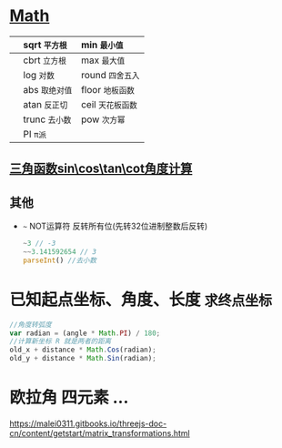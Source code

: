# [Math](https://developer.mozilla.org/zh-CN/docs/Web/JavaScript/Reference/Global_Objects/Math)

|      | sqrt `平方根`  | min `最小值`       |
| :--- | :------------- | :----------------- |
|      | cbrt `立方根`  | max `最大值`       |
|      | log `对数`     | round `四舍五入`   |
|      | abs `取绝对值` | floor `地板函数`   |
|      | atan `反正切`  | ceil  `天花板函数` |
|      | trunc `去小数` | pow `次方幂`       |
|      | PI `π派`       |                    |

## [三角函数sin\cos\tan\cot角度计算](https://www.jianshu.com/p/069291bedbc8)

## 其他

- `~`  NOT运算符 反转所有位(先转32位进制整数后反转)

  ```js
  ~3 // -3
  ~~3.141592654 // 3
  parseInt() //去小数
  ```

# 已知起点坐标、角度、长度 `求终点坐标`

```js
//角度转弧度
var radian = (angle * Math.PI) / 180;
//计算新坐标 R 就是两者的距离
old_x + distance * Math.Cos(radian);
old_y + distance * Math.Sin(radian);
```

#  欧拉角 四元素 ...

https://malei0311.gitbooks.io/threejs-doc-cn/content/getstart/matrix_transformations.html